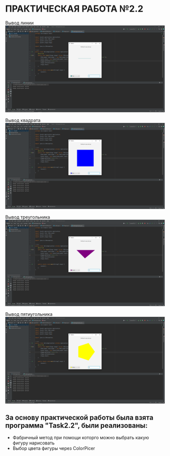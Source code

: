 # ПРАКТИЧЕСКАЯ РАБОТА №2.2
Вывод линии
![ОКНО ПРОГРАММЫ](1.PNG)

Вывод квадрата
![ОКНО ПРОГРАММЫ](2.PNG)

Вывод треугольника
![ОКНО ПРОГРАММЫ](3.PNG)

Вывод пятиугольника
![ОКНО ПРОГРАММЫ](4.PNG)
## За основу практической работы была взята программа "Task2.2", были реализованы:
- Фабричный метод при помощи которго можно выбрать какую фигуру нарисовать
- Выбор цвета фигуры через ColorPicer 
